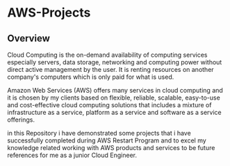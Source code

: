 # AWS-Projects
## Overview
Cloud Computing is the on-demand availability of computing services especially servers, data storage, networking and computing power without direct active management by the user. It is renting resources on another company's computers which is only paid for what is used.

Amazon Web Services (AWS) offers many services in cloud computing and it is chosen by my clients based on flexible, reliable, scalable, easy-to-use and cost-effective cloud computing solutions that includes a mixture of infrastructure as a service, platform as a service and software as a service offerings.

in this Repository i have demonstrated some projects that i have successfully completed during AWS Restart Program and to excel my knowledge related working with AWS products and services to be future references for me as a junior Cloud Engineer.
